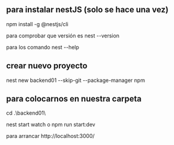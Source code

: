 
## para instalar nestJS (solo se hace una vez)

npm install -g @nestjs/cli  

para comprobar que versión es nest --version

para los comando nest --help 

## crear nuevo proyecto

nest new backend01 --skip-git --package-manager npm

## para colocarnos en nuestra carpeta

cd .\backend01\




nest start watch o npm run start:dev



para arrancar http://localhost:3000/
